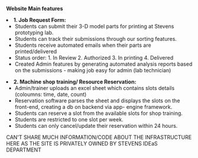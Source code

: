   <b>Website Main features </b>
    <li><b>1. Job Request Form: </b>
        <ul><li>Students can submit their 3-D model parts for printing at Stevens prototyping lab.</li>
            <li>Students can track their submissions through our sorting features.</li>
            <li>Students receive automated emails when their parts are printed/delivered </li>
            <li>Status order: 1. In Review 2. Authorized 3. In printing 4. Delivered</li>
            <li>Created Admin features by generating automated analysis reports based on the submissions - making job easy for admin (lab             technician) </li>
        </ul>
     <li><b>2. Machine shop training/ Resource Reservation: </b>
      <ul> <li> Admin/trainer uploads an excel sheet which contains slots details (coloumns: time, date, count)</li>
        <li> Reservation software parses the sheet and displays the slots on the front-end, creating a db on backend via app-           engine framework.</li>
       <li>Students can reserve a slot from the available slots for shop training.</li>
        <li>Students are restricted to one slot per week.</li>
        <li>Students can only cancel/update their reservation within 24 hours.</li>
        </ul>
CAN'T SHARE MUCH INFORMATION/CODE ABOUT THE INFRASTRUCTURE HERE AS THE SITE IS PRIVATELY OWNED BY STEVENS IDEaS DEPARTMENT
